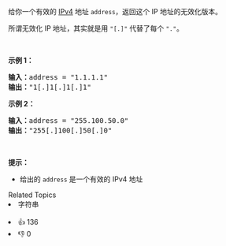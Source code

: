 <p>给你一个有效的 <a href="https://baike.baidu.com/item/IPv4" target="_blank">IPv4</a> 地址&nbsp;<code>address</code>，返回这个 IP 地址的无效化版本。</p>

<p>所谓无效化&nbsp;IP 地址，其实就是用&nbsp;<code>"[.]"</code>&nbsp;代替了每个 <code>"."</code>。</p>

<p>&nbsp;</p>

<p><strong>示例 1：</strong></p>

<pre><strong>输入：</strong>address = "1.1.1.1"
<strong>输出：</strong>"1[.]1[.]1[.]1"
</pre>

<p><strong>示例 2：</strong></p>

<pre><strong>输入：</strong>address = "255.100.50.0"
<strong>输出：</strong>"255[.]100[.]50[.]0"
</pre>

<p>&nbsp;</p>

<p><strong>提示：</strong></p>

<ul> 
 <li>给出的&nbsp;<code>address</code>&nbsp;是一个有效的 IPv4 地址</li> 
</ul>

<div><div>Related Topics</div><div><li>字符串</li></div></div><br><div><li>👍 136</li><li>👎 0</li></div>